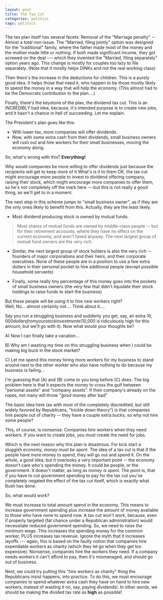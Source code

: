```yaml
---
layout: post
title: The Tax Cut
categories: politics
tags: politics
---
```


The tax plan itself has several facets:
Removal of the "Marriage penalty" -- Almost a total non-issue. The "Married, filing jointly" option was designed for the "traditional" family, where the father made most of the money and the mother made little or nothing. If both made significant income, they got screwed on the deal --- which they invented the "Married, filing separately" option years ago. This change is mostly for couples too lazy to file separately. (Note that it mostly helps DINKs and not the real working class)

Then there's the increase in the deductions for children. This is a purely good idea. It helps those that need it, who happen to be those mostly likely to spend the money in a way that will help the economy. (This almost had to be the Democrats contribution to the plan....)
    
Finally, there's the keystone of the plan, the dividend tax cut. This is an *INCREDIBLY* bad idea, because, it's intended purpose is to create new jobs, and it hasn't a chance in hell of succeeding. Let me explain.
 
 The President's plan goes like this: 

 - With lower tax, more companies will offer dividends.
 - Now, with some extra cash from their dividends, small business owners will rush out and hire workers for their small businesses, moving the economy along.

So, what's wrong with this?  **Everything!**

Why would companies be more willing to offer dividends just because the recipients will get to keep more of it  What's is it to them  OK, the tax cut might encourage more people to invest to dividend offering company, raising their stock, which might encourage more companies to offer them, so he's not completely off the mark here ---but this is not really a good thing, as we'll get to in a moment.

The next step in this scheme jumps to "small business owner", as if they are the only ones likely to benefit from this. Actually, they are the least likely.

 - Most dividend producing stock is owned by mutual funds.
 > Most shares of mutual funds are owned by middle-class people -- but for their retirement accounts, where they have no effect on the current economy, and aren't taxed anyway. The next largest group of mutual fund owners are the very rich.
 
- Similar, the next largest group of stock holders is also the very rich -- founders of major corporations and their heirs, and their corporate executives. None of these people are in a position to use a few extra dollars in their personal pocket to hire additional people (except possible household servants)
  
- Finally, some really tiny percentage of this money goes into the pockets of small business owners (the very few that didn't liquidate their stock holdings to raise funds to start the business)

But these people will be using it to hire new workers right?  
 Well, No... almost certainly not.... Think about it.... 

Say you run a struggling business and suddenly you get, say, an extra $10,000 dollars from your stock investments ($10,000 is ridiculously high for this amount, but we'll go with it). Now what would your thoughts be?

   A) Now I can finally take a vacation...
   
   B) Why am I wasting my time on this struggling business when I could be making big buck in the stock market?
   
   C) Let me spend this money hiring more workers for my business to stand around next to the other worker who also have nothing to do because my business is failing...

I'm guessing that (A) and (B) come to you long before (C) does. The big problem here is that it expects the money to cross the gulf between "personal assets" and "company assets". If their company's already on the ropes, not many will throw "good money after bad"

The basic idea here (as with most of the completely discredited, but still widely favored by Republicans, "trickle down theory") is that companies hire people out of charity -- they have a couple extra bucks, so why not hire some people?

This, of course, is nonsense. Companies hire workers when they need workers. If you want to create jobs, you must create the need for jobs. 

Which is the next reason why this plan is disastrous. For kick start a sluggish economy, *money must be spent*. The idea of a tax cut is that if the people have more money to spend, they will go out and spend it. On the whole, a good idea, but it overlooks a very important point -- the economy doesn't care who's spending the money. It could be people, or the government. It doesn't matter, as long as *money is spent*. The point is, that if you have to cut government spending to pay for the tax cut you've completely negated the effect of the tax cut itself, which is exactly what Bush has done.

So, what would work?

We must increase to total amount spend in the economy. This means to increase government spending plus increase the amount of money available to those who have none to spend now. A tax cut won't work, because, even if properly targeted (fat chance under a Republican administration) would necessitate reduced government spending. So, we need to *raise the minimum wage*. This increases the spending money for the common worker, PLUS increases tax revenue. Ignore the myth that it increases layoffs --- again, this is based on the faulty notion that companies hire expendable workers as charity (which they let go when they get too expensive). Nonsense, companies hire the workers they need. If a company needs workers it can't afford to pay, then it's mismanaged, and should go out of business.

Next, we could try putting this "hire workers as charity" thing the Republicans insist happens, into practice. To do this, we must encourage companies to spend whatever extra cash they have on hand to hire new workers, instead of wasting it on, say, paying dividends!. In other words, we should be making the divided tax rate as **high** as possible!
